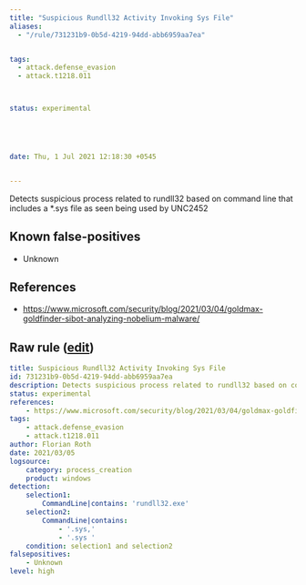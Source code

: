 ```yaml
---
title: "Suspicious Rundll32 Activity Invoking Sys File"
aliases:
  - "/rule/731231b9-0b5d-4219-94dd-abb6959aa7ea"


tags:
  - attack.defense_evasion
  - attack.t1218.011



status: experimental





date: Thu, 1 Jul 2021 12:18:30 +0545


---
```


Detects suspicious process related to rundll32 based on command line that includes a *.sys file as seen being used by UNC2452

<!--more-->


## Known false-positives

* Unknown



## References

* https://www.microsoft.com/security/blog/2021/03/04/goldmax-goldfinder-sibot-analyzing-nobelium-malware/


## Raw rule ([edit](https://github.com/SigmaHQ/sigma/edit/master/rules/windows/process_creation/proc_creation_win_susp_rundll32_sys.yml))
```yaml
title: Suspicious Rundll32 Activity Invoking Sys File
id: 731231b9-0b5d-4219-94dd-abb6959aa7ea
description: Detects suspicious process related to rundll32 based on command line that includes a *.sys file as seen being used by UNC2452
status: experimental
references:
    - https://www.microsoft.com/security/blog/2021/03/04/goldmax-goldfinder-sibot-analyzing-nobelium-malware/
tags:
    - attack.defense_evasion
    - attack.t1218.011
author: Florian Roth
date: 2021/03/05
logsource:
    category: process_creation
    product: windows
detection:
    selection1:
        CommandLine|contains: 'rundll32.exe'
    selection2:
        CommandLine|contains:
            - '.sys,'
            - '.sys '
    condition: selection1 and selection2
falsepositives:
    - Unknown
level: high

```
